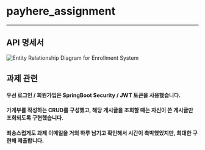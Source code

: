# payhere_assignment
-------------------------

## API 명세서
![Entity Relationship Diagram for Enrollment System](https://user-images.githubusercontent.com/83135775/188639049-cfd2654d-90c8-41c1-9adb-2dd06aa39940.jpg)

## 과제 관련
#### 우선 로그인 / 회원가입은 SpringBoot Security / JWT 토큰을 사용했습니다.
#### 가게부를 작성하는 CRUD를 구성했고, 해당 게시글을 조회할 때는 자신이 쓴 게시글만 조회되도록 구현했습니다.
#### 죄송스럽게도 과제 이메일을 거의 하루 남기고 확인해서 시간이 촉박했었지만, 최대한 구현해 제출합니다.
